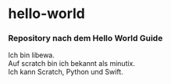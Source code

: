 # hello-world
### Repository nach dem Hello World Guide
Ich bin libewa.
<br>
Auf scratch bin ich bekannt als minutix.
<br>
Ich kann Scratch, Python und Swift.
